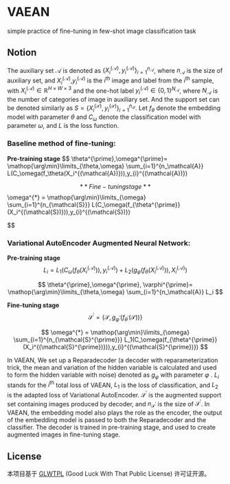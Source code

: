 <head>
    <script src="https://cdn.mathjax.org/mathjax/latest/MathJax.js?config=TeX-AMS-MML_HTMLorMML" type="text/javascript"></script>
    <script type="text/x-mathjax-config">
        MathJax.Hub.Config({
            tex2jax: {
            skipTags: ['script', 'noscript', 'style', 'textarea', 'pre'],
            inlineMath: [['$','$']]
            }
        });
    </script>
</head>


# VAEAN
simple practice of fine-tuning in few-shot image classification task 



## Notion
The auxiliary set $\mathcal{A}$ is denoted as $\{X_i^{(\mathcal{A})},y_{i}^{(\mathcal{A})}\}_{i=1}^{n_\mathcal{A}}$, where $n_\mathcal{A}$ is the size of auxiliary set, and $X_i^{(\mathcal{A})}$,$y_{i}^{(\mathcal{A})}$ is the $i^{\textrm{th}}$ image and label from the $i^{\textrm{th}}$ sample, with $X_i^{(\mathcal{A})} \in \mathbb{R}^{H\times W\times 3}$ and the one-hot label $y_{i}^{(\mathcal{A})} \in \{0,1\}^{N_{\mathcal{A}}}$, where $N_{\mathcal{A}}$ is the number of categories of image in auxiliary set. And the support set can be denoted similarly as $S=\{X_i^{(\mathcal{S})},y_{i}^{(\mathcal{S})}\}_{i=1}^{n_\mathcal{S}}$. Let $f_\theta$ denote the embedding model with parameter $\theta$ and $C_\omega$ denote the classification model with parameter $\omega$, and $L$ is the loss function.

### **Baseline method of fine-tuning:**

**Pre-training stage**
$$
  \theta^{\prime},\omega^{\prime}=  \mathop{\arg\min}\limits_{\theta,\omega} 
   \sum_{i=1}^{n_\mathcal{A}}
   L(C_\omega(f_\theta(X_i^{(\mathcal{A})})),y_{i}^{(\mathcal{A})})


$$
**Fine-tuning stage**
$$
\omega^{*} = \mathop{\arg\min}\limits_{\omega} \sum_{i=1}^{n_{\mathcal{S}}} 
    L(C_\omega(f_{\theta^{\prime}}(X_i^{(\mathcal{S})})),y_{i}^{(\mathcal{S})})

$$

### Variational AutoEncoder Augmented Neural Network:

**Pre-training stage**
$$
  L_i =  L_1(C_\omega(f_\theta(X_i^{(\mathcal{A})})),y_{i}^{(\mathcal{A})})+L_2(g_\varphi(f_\theta(X_i^{(\mathcal{A})})),X_i^{(\mathcal{A})})
$$

$$
\theta^{\prime},\omega^{\prime}, \varphi^{\prime}=  \mathop{\arg\min}\limits_{\theta,\omega} 
   \sum_{i=1}^{n_\mathcal{A}}
   L_i
$$



**Fine-tuning stage**
$$
 \mathcal{S}^\prime = \{
    \mathcal{S}
    ,
    g_{\varphi^\prime}(f_{\theta^\prime}(\mathcal{S}))
    \}
$$

$$
\omega^{*} = \mathop{\arg\min}\limits_{\omega} \sum_{i=1}^{n_{\mathcal{S}^{\prime}}} 
    L_1(C_\omega(f_{\theta^{\prime}}(X_i^{(\mathcal{S}^{\prime})})),y_{i}^{(\mathcal{S}^{\prime})})
$$

In VAEAN, We set up a Reparadecoder (a decoder with reparameterization trick, the mean and variation of the hidden variable is calculated and used to form the hidden variable with noise) denoted as $g_\varphi$ with parameter $\varphi$ . $L_i$ stands for the $i^{\textrm{th}}$ total loss of VAEAN, $L_1$ is the loss of classification, and $L_2$ is the adapted loss of Variational AutoEncoder. ${\mathcal{S}}^\prime$ is the augmented support set containing images produced by decoder, and $n_{\mathcal{S}^{\prime}}$ is the size of $\mathcal{S}^{\prime}$. In VAEAN, the embedding model also plays the role as the encoder, the output of the embedding model is passed to both the Reparadecoder and the classifier. The decoder is trained in pre-training stage, and used to create augmented images in fine-tuning stage.

## License

本项目基于 [GLWTPL](https://github.com/me-shaon/GLWTPL)  (Good Luck With That Public License) 许可证开源。
